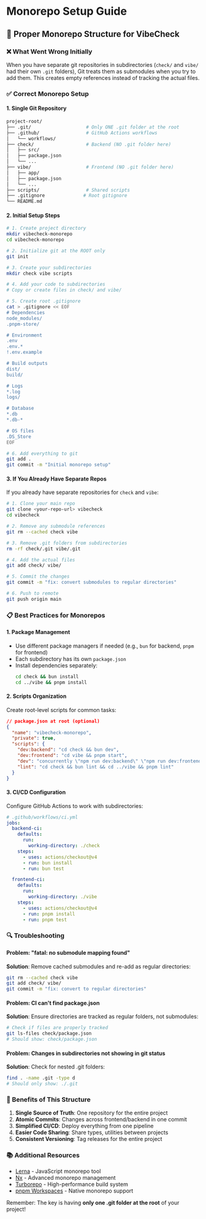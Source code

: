 # Monorepo Setup Guide

## 🚀 Proper Monorepo Structure for VibeCheck

### ❌ What Went Wrong Initially

When you have separate git repositories in subdirectories (`check/` and `vibe/` had their own `.git` folders), Git treats them as submodules when you try to add them. This creates empty references instead of tracking the actual files.

### ✅ Correct Monorepo Setup

#### 1. **Single Git Repository**
```bash
project-root/
├── .git/                    # Only ONE .git folder at the root
├── .github/                 # GitHub Actions workflows
│   └── workflows/
├── check/                   # Backend (NO .git folder here)
│   ├── src/
│   ├── package.json
│   └── ...
├── vibe/                    # Frontend (NO .git folder here)
│   ├── app/
│   ├── package.json
│   └── ...
├── scripts/                 # Shared scripts
├── .gitignore              # Root gitignore
└── README.md
```

#### 2. **Initial Setup Steps**

```bash
# 1. Create project directory
mkdir vibecheck-monorepo
cd vibecheck-monorepo

# 2. Initialize git at the ROOT only
git init

# 3. Create your subdirectories
mkdir check vibe scripts

# 4. Add your code to subdirectories
# Copy or create files in check/ and vibe/

# 5. Create root .gitignore
cat > .gitignore << EOF
# Dependencies
node_modules/
.pnpm-store/

# Environment
.env
.env.*
!.env.example

# Build outputs
dist/
build/

# Logs
*.log
logs/

# Database
*.db
*.db-*

# OS files
.DS_Store
EOF

# 6. Add everything to git
git add .
git commit -m "Initial monorepo setup"
```

#### 3. **If You Already Have Separate Repos**

If you already have separate repositories for `check` and `vibe`:

```bash
# 1. Clone your main repo
git clone <your-repo-url> vibecheck
cd vibecheck

# 2. Remove any submodule references
git rm --cached check vibe

# 3. Remove .git folders from subdirectories
rm -rf check/.git vibe/.git

# 4. Add the actual files
git add check/ vibe/

# 5. Commit the changes
git commit -m "fix: convert submodules to regular directories"

# 6. Push to remote
git push origin main
```

### 📋 Best Practices for Monorepos

#### 1. **Package Management**
- Use different package managers if needed (e.g., `bun` for backend, `pnpm` for frontend)
- Each subdirectory has its own `package.json`
- Install dependencies separately:
  ```bash
  cd check && bun install
  cd ../vibe && pnpm install
  ```

#### 2. **Scripts Organization**
Create root-level scripts for common tasks:

```json
// package.json at root (optional)
{
  "name": "vibecheck-monorepo",
  "private": true,
  "scripts": {
    "dev:backend": "cd check && bun dev",
    "dev:frontend": "cd vibe && pnpm start",
    "dev": "concurrently \"npm run dev:backend\" \"npm run dev:frontend\"",
    "lint": "cd check && bun lint && cd ../vibe && pnpm lint"
  }
}
```

#### 3. **CI/CD Configuration**
Configure GitHub Actions to work with subdirectories:

```yaml
# .github/workflows/ci.yml
jobs:
  backend-ci:
    defaults:
      run:
        working-directory: ./check
    steps:
      - uses: actions/checkout@v4
      - run: bun install
      - run: bun test

  frontend-ci:
    defaults:
      run:
        working-directory: ./vibe
    steps:
      - uses: actions/checkout@v4
      - run: pnpm install
      - run: pnpm test
```

### 🔍 Troubleshooting

#### Problem: "fatal: no submodule mapping found"
**Solution**: Remove cached submodules and re-add as regular directories:
```bash
git rm --cached check vibe
git add check/ vibe/
git commit -m "fix: convert to regular directories"
```

#### Problem: CI can't find package.json
**Solution**: Ensure directories are tracked as regular folders, not submodules:
```bash
# Check if files are properly tracked
git ls-files check/package.json
# Should show: check/package.json
```

#### Problem: Changes in subdirectories not showing in git status
**Solution**: Check for nested .git folders:
```bash
find . -name .git -type d
# Should only show: ./.git
```

### 🎯 Benefits of This Structure

1. **Single Source of Truth**: One repository for the entire project
2. **Atomic Commits**: Changes across frontend/backend in one commit
3. **Simplified CI/CD**: Deploy everything from one pipeline
4. **Easier Code Sharing**: Share types, utilities between projects
5. **Consistent Versioning**: Tag releases for the entire project

### 📚 Additional Resources

- [Lerna](https://lerna.js.org/) - JavaScript monorepo tool
- [Nx](https://nx.dev/) - Advanced monorepo management
- [Turborepo](https://turbo.build/) - High-performance build system
- [pnpm Workspaces](https://pnpm.io/workspaces) - Native monorepo support

Remember: The key is having **only one .git folder at the root** of your project! 